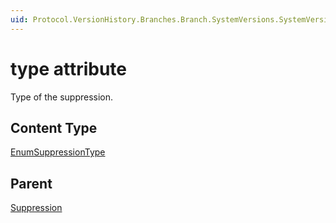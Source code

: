 ```yaml
---
uid: Protocol.VersionHistory.Branches.Branch.SystemVersions.SystemVersion.MajorVersions.MajorVersion.MinorVersions.MinorVersion.Suppressions.Suppression-type
---
```


# type attribute

Type of the suppression.

## Content Type

[EnumSuppressionType](xref:Protocol-EnumSuppressionType)

## Parent

[Suppression](xref:Protocol.VersionHistory.Branches.Branch.SystemVersions.SystemVersion.MajorVersions.MajorVersion.MinorVersions.MinorVersion.Suppressions.Suppression)
